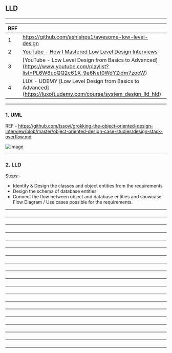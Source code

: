 ## LLD

---------------------------------------------
| REF | |
| - | - |
| 1 | https://github.com/ashishps1/awesome-low-level-design |
| 2 | [YouTube - How I Mastered Low Level Design Interviews](https://www.youtube.com/watch?v=OhCp6ppX6bg)
| 3 | [YouTube - Low Level Design from Basics to Advanced] (https://www.youtube.com/playlist?list=PL6W8uoQQ2c61X_9e6Net0WdYZidm7zooW) | 
| 4 | LUX - UDEMY [Low Level Design from Basics to Advanced] (https://luxoft.udemy.com/course/system_design_lld_hld) | 

---------------------------------------------
### 1. UML

REF - https://github.com/tssovi/grokking-the-object-oriented-design-interview/blob/master/object-oriented-design-case-studies/design-stack-overflow.md

![image](https://github.com/user-attachments/assets/4c77098e-20ad-4904-8714-bc66c9ac31a2)

---------------------------------------------
### 2. LLD

Steps:-
* Identify & Design the classes and object entities from the requirements
* Design the schema of database entities
* Connect the flow between object and database entities and showcase Flow Diagram / Use cases possible for the requirements.

---------------------------------------------
### 

---------------------------------------------
### 

---------------------------------------------
### 

---------------------------------------------
### 

---------------------------------------------
### 

---------------------------------------------
### 

---------------------------------------------
### 

---------------------------------------------
### 

---------------------------------------------
### 

---------------------------------------------
### 

---------------------------------------------
### 

---------------------------------------------
### 

---------------------------------------------
### 

---------------------------------------------
### 

---------------------------------------------
### 

---------------------------------------------
### 

---------------------------------------------
### 

---------------------------------------------
### 

---------------------------------------------
